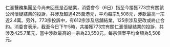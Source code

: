 仁滙醫務集團至今尚未回應是否結業，消委會今（6日）指至今接獲773宗有關該公司懷疑結業的投訴，共涉及超過425萬港元，平均每宗5,508元，涉款最高一宗近2.4萬。另外，773宗投訴中，有612宗涉及店舖結業，125宗涉及更改或終止合約。消委會表示，截至今日下午5時，共接獲773宗有關仁滙懷疑結業的投訴，共涉及425.7萬元，當中涉款最高的一宗為23,550元，每宗個案平均金額為5,508元。